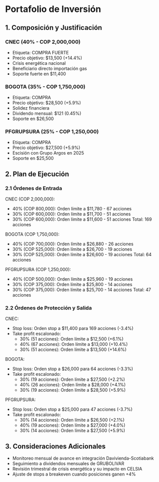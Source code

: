 # Portafolio de Inversión

## 1. Composición y Justificación

### CNEC (40% - COP 2,000,000)
- Etiqueta: COMPRA FUERTE
- Precio objetivo: $13,500 (+14.4%)
- Crisis energética nacional
- Beneficiario directo importación gas
- Soporte fuerte en $11,400

### BOGOTA (35% - COP 1,750,000)
- Etiqueta: COMPRA
- Precio objetivo: $28,500 (+5.9%)
- Solidez financiera
- Dividendo mensual: $121 (0.45%)
- Soporte en $26,500

### PFGRUPSURA (25% - COP 1,250,000)
- Etiqueta: COMPRA
- Precio objetivo: $27,500 (+5.9%)
- Escisión con Grupo Argos en 2025
- Soporte en $25,500

## 2. Plan de Ejecución

### 2.1 Órdenes de Entrada

CNEC (COP 2,000,000):
- 40% (COP 800,000): Orden límite a $11,780 - 67 acciones
- 30% (COP 600,000): Orden límite a $11,700 - 51 acciones
- 30% (COP 600,000): Orden límite a $11,600 - 51 acciones
Total: 169 acciones

BOGOTA (COP 1,750,000):
- 40% (COP 700,000): Orden límite a $26,880 - 26 acciones
- 30% (COP 525,000): Orden límite a $26,700 - 19 acciones
- 30% (COP 525,000): Orden límite a $26,600 - 19 acciones
Total: 64 acciones

PFGRUPSURA (COP 1,250,000):
- 40% (COP 500,000): Orden límite a $25,960 - 19 acciones
- 30% (COP 375,000): Orden límite a $25,800 - 14 acciones
- 30% (COP 375,000): Orden límite a $25,700 - 14 acciones
Total: 47 acciones

### 2.2 Órdenes de Protección y Salida

CNEC:
- Stop loss: Orden stop a $11,400 para 169 acciones (-3.4%)
- Take profit escalonado:
  * 30% (51 acciones): Orden límite a $12,500 (+6.1%)
  * 40% (67 acciones): Orden límite a $13,000 (+10.4%)
  * 30% (51 acciones): Orden límite a $13,500 (+14.6%)

BOGOTA:
- Stop loss: Orden stop a $26,000 para 64 acciones (-3.3%)
- Take profit escalonado:
  * 30% (19 acciones): Orden límite a $27,500 (+2.2%)
  * 40% (26 acciones): Orden límite a $28,000 (+4.1%)
  * 30% (19 acciones): Orden límite a $28,500 (+5.9%)

PFGRUPSURA:
- Stop loss: Orden stop a $25,000 para 47 acciones (-3.7%)
- Take profit escalonado:
  * 30% (14 acciones): Orden límite a $26,500 (+2.1%)
  * 40% (19 acciones): Orden límite a $27,000 (+4.0%)
  * 30% (14 acciones): Orden límite a $27,500 (+5.9%)

## 3. Consideraciones Adicionales

- Monitoreo mensual de avance en integración Davivienda-Scotiabank
- Seguimiento a dividendos mensuales de GRUBOLIVAR
- Revisión trimestral de crisis energética y su impacto en CELSIA
- Ajuste de stops a breakeven cuando posiciones ganen +4%
